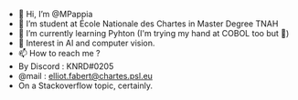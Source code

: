 - 👋 Hi, I’m @MPappia
- 📗 I’m student at École Nationale des Chartes in Master Degree TNAH
- 🌱 I’m currently learning Pyhton (I'm trying my hand at COBOL too but 🤫)
- 🤖 Interest in AI and computer vision.
- 📫 How to reach me ?
-   By Discord : KNRD#0205
-   @mail : elliot.fabert@chartes.psl.eu
-   On a Stackoverflow topic, certainly. 

